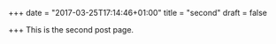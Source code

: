 +++
date = "2017-03-25T17:14:46+01:00"
title = "second"
draft = false

+++
This is the second post page.

